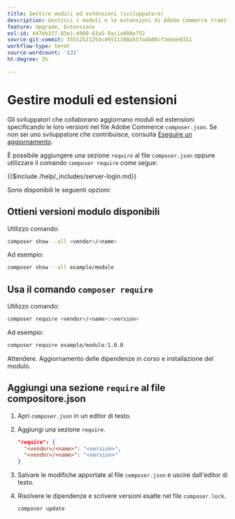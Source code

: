```yaml
---
title: Gestire moduli ed estensioni (sviluppatore)
description: Gestisci i moduli e le estensioni di Adobe Commerce tramite l’interfaccia della riga di comando e il gestore di pacchetti del Compositore.
feature: Upgrade, Extensions
exl-id: 447eb317-83e1-4900-83a5-9ac1a008e752
source-git-commit: 55512521254c49511100a557a4b00cf3ebee0311
workflow-type: tm+mt
source-wordcount: '131'
ht-degree: 3%

---
```


# Gestire moduli ed estensioni

Gli sviluppatori che collaborano aggiornano moduli ed estensioni specificando le loro versioni nel file Adobe Commerce `composer.json`. Se non sei uno sviluppatore che contribuisce, consulta [Eseguire un aggiornamento](../implementation/perform-upgrade.md).

È possibile aggiungere una sezione `require` al file `composer.json` oppure utilizzare il comando `composer require` come segue:

{{$include /help/_includes/server-login.md}}

Sono disponibili le seguenti opzioni:

## Ottieni versioni modulo disponibili

Utilizzo comando:

```bash
composer show --all <vendor>/<name>
```

Ad esempio:

```bash
composer show --all example/module
```

## Usa il comando `composer require`

Utilizzo comando:

```bash
composer require <vendor>/<name>:<version>
```

Ad esempio:

```bash
composer require example/module:1.0.0
```

Attendere. Aggiornamento delle dipendenze in corso e installazione del modulo.

## Aggiungi una sezione `require` al file compositore.json

1. Apri `composer.json` in un editor di testo.

1. Aggiungi una sezione `require`.

   ```json
   "require": {
     "<vendor>/<name>": "<version>",
     "<vendor>/<name>": "<version>"
   }
   ```

1. Salvare le modifiche apportate al file `composer.json` e uscire dall&#39;editor di testo.

1. Risolvere le dipendenze e scrivere versioni esatte nel file `composer.lock`.

   ```bash
   composer update
   ```

<!-- Last updated from includes: 2022-09-08 16:00:49 -->
